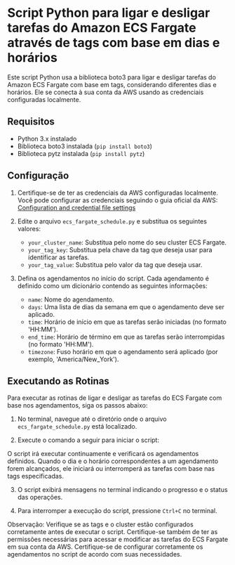 # Script Python para ligar e desligar tarefas do Amazon ECS Fargate através de tags com base em dias e horários

Este script Python usa a biblioteca boto3 para ligar e desligar tarefas do Amazon ECS Fargate com base em tags, considerando diferentes dias e horários. Ele se conecta à sua conta da AWS usando as credenciais configuradas localmente.

## Requisitos

- Python 3.x instalado
- Biblioteca boto3 instalada (`pip install boto3`)
- Biblioteca pytz instalada (`pip install pytz`)

## Configuração

1. Certifique-se de ter as credenciais da AWS configuradas localmente. Você pode configurar as credenciais seguindo o guia oficial da AWS: [Configuration and credential file settings](https://docs.aws.amazon.com/cli/latest/userguide/cli-configure-files.html)

2. Edite o arquivo `ecs_fargate_schedule.py` e substitua os seguintes valores:

   - `your_cluster_name`: Substitua pelo nome do seu cluster ECS Fargate.
   - `your_tag_key`: Substitua pela chave da tag que deseja usar para identificar as tarefas.
   - `your_tag_value`: Substitua pelo valor da tag que deseja usar.

3. Defina os agendamentos no início do script. Cada agendamento é definido como um dicionário contendo as seguintes informações:
   
   - `name`: Nome do agendamento.
   - `days`: Uma lista de dias da semana em que o agendamento deve ser aplicado.
   - `time`: Horário de início em que as tarefas serão iniciadas (no formato 'HH:MM').
   - `end_time`: Horário de término em que as tarefas serão interrompidas (no formato 'HH:MM').
   - `timezone`: Fuso horário em que o agendamento será aplicado (por exemplo, 'America/New_York').

## Executando as Rotinas

Para executar as rotinas de ligar e desligar as tarefas do ECS Fargate com base nos agendamentos, siga os passos abaixo:

1. No terminal, navegue até o diretório onde o arquivo `ecs_fargate_schedule.py` está localizado.

2. Execute o comando a seguir para iniciar o script:

O script irá executar continuamente e verificará os agendamentos definidos. Quando o dia e o horário correspondentes a um agendamento forem alcançados, ele iniciará ou interromperá as tarefas com base nas tags especificadas.

3. O script exibirá mensagens no terminal indicando o progresso e o status das operações.

4. Para interromper a execução do script, pressione `Ctrl+C` no terminal.

Observação: Verifique se as tags e o cluster estão configurados corretamente antes de executar o script. Certifique-se também de ter as permissões necessárias para acessar e modificar as tarefas do ECS Fargate em sua conta da AWS. Certifique-se de configurar corretamente os agendamentos no script de acordo com suas necessidades.
